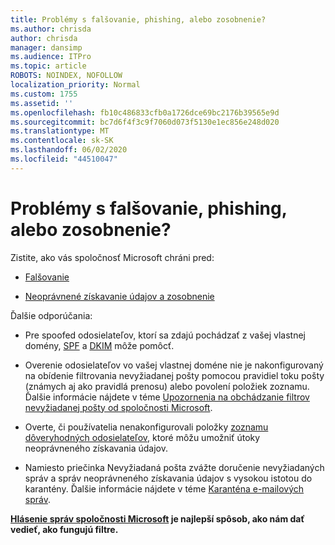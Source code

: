 ```yaml
---
title: Problémy s falšovanie, phishing, alebo zosobnenie?
ms.author: chrisda
author: chrisda
manager: dansimp
ms.audience: ITPro
ms.topic: article
ROBOTS: NOINDEX, NOFOLLOW
localization_priority: Normal
ms.custom: 1755
ms.assetid: ''
ms.openlocfilehash: fb10c486833cfb0a1726dce69bc2176b39565e9d
ms.sourcegitcommit: bc7d6f4f3c9f7060d073f5130e1ec856e248d020
ms.translationtype: MT
ms.contentlocale: sk-SK
ms.lasthandoff: 06/02/2020
ms.locfileid: "44510047"
---
```

# <a name="issues-with-spoofing-phishing-or-impersonation"></a>Problémy s falšovanie, phishing, alebo zosobnenie?

Zistite, ako vás spoločnosť Microsoft chráni pred:

- [Falšovanie](https://docs.microsoft.com/microsoft-365/security/office-365-security/anti-spoofing-protection)

- [Neoprávnené získavanie údajov a zosobnenie](https://docs.microsoft.com/microsoft-365/security/office-365-security/atp-anti-phishing)

Ďalšie odporúčania:

- Pre spoofed odosielateľov, ktorí sa zdajú pochádzať z vašej vlastnej domény, [SPF](https://docs.microsoft.com/microsoft-365/security/office-365-security/set-up-spf-in-office-365-to-help-prevent-spoofing) a [DKIM](https://docs.microsoft.com/microsoft-365/security/office-365-security/use-dkim-to-validate-outbound-email) môže pomôcť.

- Overenie odosielateľov vo vašej vlastnej doméne nie je nakonfigurovaný na obídenie filtrovania nevyžiadanej pošty pomocou pravidiel toku pošty (známych aj ako pravidlá prenosu) alebo povolení položiek zoznamu. Ďalšie informácie nájdete v téme [Upozornenia na obchádzanie filtrov nevyžiadanej pošty od spoločnosti Microsoft](https://docs.microsoft.com/exchange/troubleshoot/antispam/cautions-against-bypassing-spam-filters).

- Overte, či používatelia nenakonfigurovali položky [zoznamu dôveryhodných odosielateľov,](https://support.office.com/article/BE1BAEA0-BEAB-4A30-B968-9004332336CE) ktoré môžu umožniť útoky neoprávneného získavania údajov.

- Namiesto priečinka Nevyžiadaná pošta zvážte doručenie nevyžiadaných správ a správ neoprávneného získavania údajov s vysokou istotou do karantény. Ďalšie informácie nájdete v téme [Karanténa e-mailových správ](https://docs.microsoft.com/microsoft-365/security/office-365-security/quarantine-email-messages).

**[Hlásenie správ spoločnosti Microsoft](https://support.office.com/article/b5caa9f1-cdf3-4443-af8c-ff724ea719d2) je najlepší spôsob, ako nám dať vedieť, ako fungujú filtre.**
